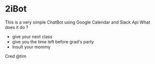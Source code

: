 # 2iBot

This is a very simple ChatBot using Google Calendar and Slack Api
What does it do ?
  - give your next class
  - give you the time left before grad's party
  - Insult your mommy

Cred @tim 
